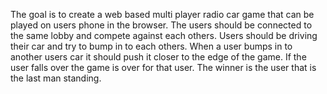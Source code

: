 The goal is to create a web based multi player radio car game that can be played on users phone in the browser. The users should be connected to the same lobby and compete against each others. Users should be driving their car and try to bump in to each others. When a user bumps in to another users car it should push it closer to the edge of the game. If the user falls over the game is over for that user. The winner is the user that is the last man standing.

